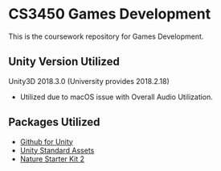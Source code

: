 # CS3450 Games Development
This is the coursework repository for Games Development.

## 

## Unity Version Utilized
Unity3D 2018.3.0 (University provides 2018.2.18)
- Utilized due to macOS issue with Overall Audio Utilization.

## Packages Utilized
-  [Github for Unity](https://assetstore.unity.com/packages/tools/version-control/github-for-unity-118069)
- [Unity Standard Assets](https://assetstore.unity.com/packages/essentials/asset-packs/standard-assets-for-unity-2017-3-32351)
- [Nature Starter Kit 2](https://assetstore.unity.com/packages/3d/environments/nature-starter-kit-2-52977)

